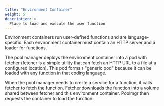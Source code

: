 ```yaml
---
title: "Environment Container"
weight: 5
description: >
  Place to load and execute the user function
---
```


Environment containers run user-defined functions and are language-specific. 
Each environment container must contain an HTTP server and a loader for functions.

The pool manager deploys the environment container into a pod with fetcher 
(fetcher is a simple utility that can fetch an HTTP URL to a file at a 
configured location). This pod forms a "generic pod" because it can
be loaded with any function in that coding language.

When the pool manager needs to create a service for a function, it calls
fetcher to fetch the function. Fetcher downloads the function into a
volume shared between fetcher and this environment container. Poolmgr
then requests the container to load the function.
